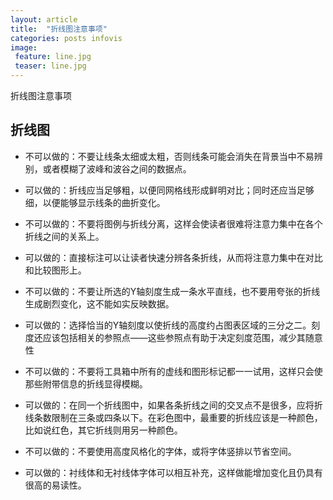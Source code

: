 ```yaml
---
layout: article
title:  "折线图注意事项"
categories: posts infovis
image: 
 feature: line.jpg
 teaser: line.jpg
---
```

折线图注意事项


## 折线图

- 不可以做的：不要让线条太细或太粗，否则线条可能会消失在背景当中不易辨别，或者模糊了波峰和波谷之间的数据点。

- 可以做的：折线应当足够粗，以便同网格线形成鲜明对比；同时还应当足够细，以便能够显示线条的曲折变化。

- 不可以做的：不要将图例与折线分离，这样会使读者很难将注意力集中在各个折线之间的关系上。

- 可以做的：直接标注可以让读者快速分辨各条折线，从而将注意力集中在对比和比较图形上。

- 不可以做的：不要让所选的Y轴刻度生成一条水平直线，也不要用夸张的折线生成剧烈变化，这不能如实反映数据。

- 可以做的：选择恰当的Y轴刻度以使折线的高度约占图表区域的三分之二。刻度还应该包括相关的参照点——这些参照点有助于决定刻度范围，减少其随意性

- 不可以做的：不要将工具箱中所有的虚线和图形标记都一一试用，这样只会使那些附带信息的折线显得模糊。

- 可以做的：在同一个折线图中，如果各条折线之间的交叉点不是很多，应将折线条数限制在三条或四条以下。在彩色图中，最重要的折线应该是一种颜色，比如说红色，其它折线则用另一种颜色。

- 不可以做的：不要使用高度风格化的字体，或将字体竖排以节省空间。

- 可以做的：衬线体和无衬线体字体可以相互补充，这样做能增加变化且仍具有很高的易读性。